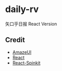 # daily-rv
矢口乎日报 React Version

## Credit
+ [AmazeUI](http://amazeui.org/)
+ [React](http://facebook.github.io/react/)
+ [React-Spinkit](https://github.com/KyleAMathews/react-spinkit)